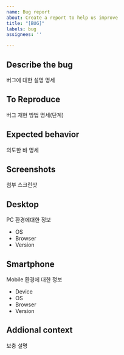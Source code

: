 ```yaml
---
name: Bug report
about: Create a report to help us improve
title: "[BUG]"
labels: bug
assignees: ''

---
```


## Describe the bug

버그에 대한 설명 명세

## To Reproduce

버그 재현 방법 명세(단계)

## Expected behavior

의도한 바 명세

## Screenshots

첨부 스크린샷

## Desktop

PC 환경에대한 정보

- OS
- Browser
- Version

## Smartphone

Mobile 환경에 대한 정보

- Device
- OS
- Browser
- Version

## Addional context

보충 설명

